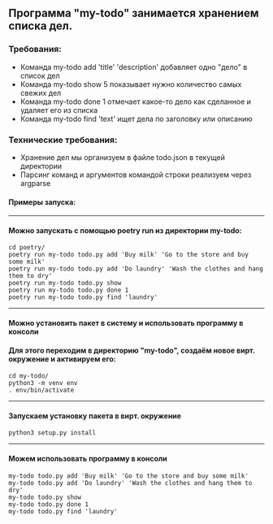 ## Программа "my-todo" занимается хранением списка дел.

### Требования:
- Команда my-todo add 'title' 'description' добавляет одно "дело" в список дел
- Команда my-todo show 5 показывает нужно количество самых свежих дел
- Команда my-todo done 1 отмечает какое-то дело как сделанное и удаляет его из списка
- Команда my-todo find 'text' ищет дела по заголовку или описанию

### Технические требования:
- Хранение дел мы организуем в файле todo.json в текущей директории
- Парсинг команд и аргументов командой строки реализуем через argparse

#### Примеры запуска:
___
#### Можно запускать с помощью poetry run из директории my-todo:
```
cd poetry/
poetry run my-todo todo.py add 'Buy milk' 'Go to the store and buy some milk'
poetry run my-todo todo.py add 'Do laundry' 'Wash the clothes and hang them to dry'
poetry run my-todo todo.py show
poetry run my-todo todo.py done 1
poetry run my-todo todo.py find 'laundry'
```
___
#### Можно установить пакет в систему и использовать программу в консоли
#### Для этого переходим в директорию "my-todo", создаём новое вирт. окружение и активируем его:
```
cd my-todo/
python3 -m venv env
. env/bin/activate
```
___
#### Запускаем установку пакета в вирт. окружение
```
python3 setup.py install
```
___
#### Можем использовать программу в консоли
```
my-todo todo.py add 'Buy milk' 'Go to the store and buy some milk'
my-todo todo.py add 'Do laundry' 'Wash the clothes and hang them to dry'
my-todo todo.py show
my-todo todo.py done 1
my-todo todo.py find 'laundry'
```